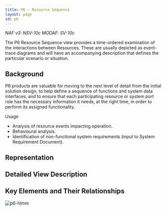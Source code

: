 ```yaml
---
title: P6 – Resource Sequence
layout: page
id: p6
---
```


*NAF v3: NSV-10c MODAF: SV-10c*

The P6 Resource Sequence view provides a time-ordered examination of the
interactions between Resources. These are usually depicted as
event-trace diagrams and will have an accompanying description that
defines the particular scenario or situation.

## Background

P6 products are valuable for moving to the next level of detail from the
initial solution design, to help define a sequence of functions and
system data interfaces, and to ensure that each participating resource
or system port role has the necessary information it needs, at the right
time, in order to perform its assigned functionality.

Usage

-   Analysis of resource events impacting operation.
-   Behavioural analysis.
-   Identification of non-functional system requirements (input to
    System Requirement Document).

## Representation

## Detailed View Description

## Key Elements and Their Relationships

![p6-hlmm](http://nafdocs.org/wp-content/uploads/2013/06/p6-hlmm.png)




